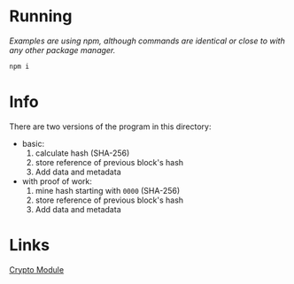 # Running
*Examples are using npm, although commands are identical or close to with any other package manager.*
```js
npm i
```

# Info

There are two versions of the program in this directory:
- basic: 
    1. calculate hash (SHA-256)
    2. store reference of previous block's hash
    3. Add data and metadata
- with proof of work: 
    1. mine hash starting with ```0000``` (SHA-256)
    2. store reference of previous block's hash
    3. Add data and metadata 

# Links

[Crypto Module](https://nodejs.org/api/crypto.html)
 